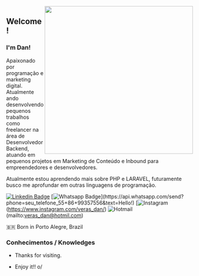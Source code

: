 <img align="right" width="400" height="400" src="https://s3-sa-east-1.amazonaws.com/season-training/images/blog/blog-10.png">

## Welcome!
### I'm Dan!
Apaixonado por programação e marketing digital. Atualmente ando desenvolvendo pequenos trabalhos como freelancer na área de Desenvolvedor Backend, atuando em pequenos projetos em Marketing de Conteúdo e Inbound para empreendedores e desenvolvedores.

Atualmente estou aprendendo mais sobre PHP e LARAVEL, futuramente busco me aprofundar em outras linguagens de programação.

[![Linkedin Badge](https://img.shields.io/badge/-LinkedIn-blue?style=flat-square&logo=Linkedin&logoColor=white&link=link_do_seu_perfil_no_linkedin)](https://www.linkedin.com/in/verasdanilo/)
[![Whatsapp Badge](https://img.shields.io/badge/-Whatsapp-4CA143?style=flat-square&labelColor=4CA143&logo=whatsapp&logoColor=white&link=https://api.whatsapp.com/send?phone=seu_telefone_55+86+999357556&text=Hello!)](https://api.whatsapp.com/send?phone=seu_telefone_55+86+99357556&text=Hello!)
[![Instagram](https://camo.githubusercontent.com/102f446542909313a410ae458adf15f3266fdfd34e84560477b236b771086cf2/68747470733a2f2f696d672e736869656c64732e696f2f62616467652f2d496e7374616772616d2d4331333538343f7374796c653d666c6174266c6162656c436f6c6f723d433133353834266c6f676f3d696e7374616772616d266c6f676f436f6c6f723d7768697465266c696e6b3d68747470733a2f2f7777772e696e7374616772616d2e636f6d2f636f64657077722f)(https://www.instagram.com/veras_dan/)
![Hotmail](https://camo.githubusercontent.com/8d356e708d8154421c5aa6b5936cc18265ac2d778285d75d081a5e56284b6c10/68747470733a2f2f696d672e736869656c64732e696f2f62616467652f2d486f746d61696c2d3030373844343f7374796c653d666c61742d737175617265266c6f676f3d6d6963726f736f66742d6f75746c6f6f6b266c6f676f436f6c6f723d7768697465266c696e6b3d6d61696c746f3a6c75697a6361726c6f735f6162626f747440686f746d61696c2e636f6d)(mailto:veras_dan@hotmil.com)

🇧🇷 Born in Porto Alegre, Brazil

 ### Conhecimentos / Knowledges



- Thanks for visiting. 
 
- Enjoy it!! o/

<!---
verasdan/verasdan is a ✨ special ✨ repository because its `README.md` (this file) appears on your GitHub profile.
You can click the Preview link to take a look at your changes.
--->

